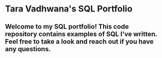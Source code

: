 # Tara Vadhwana's SQL Portfolio

## Welcome to my SQL portfolio! This code repository contains examples of SQL I've written. Feel free to take a look and reach out if you have any questions.
